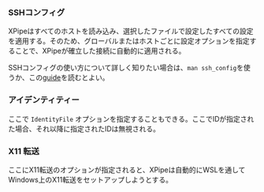### SSHコンフィグ

XPipeはすべてのホストを読み込み、選択したファイルで設定したすべての設定を適用する。そのため、グローバルまたはホストごとに設定オプションを指定することで、XPipeが確立した接続に自動的に適用される。

SSHコンフィグの使い方について詳しく知りたい場合は、`man ssh_config`を使うか、この[guide](https://www.ssh.com/academy/ssh/config)を読むとよい。

### アイデンティティー

ここで `IdentityFile` オプションを指定することもできる。ここでIDが指定された場合、それ以降に指定されたIDは無視される。

### X11 転送

ここにX11転送のオプションが指定されると、XPipeは自動的にWSLを通してWindows上のX11転送をセットアップしようとする。